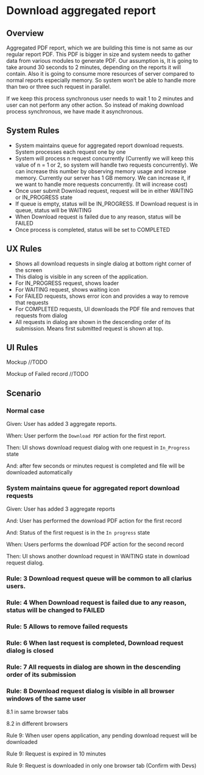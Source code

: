 # Download aggregated report



## Overview

Aggregated PDF report, which we are building this time is not same as our regular report PDF. This PDF is bigger in size and system needs to gather data from various modules to generate PDF. Our assumption is, It is going to take around 30 seconds to 2 minutes, depending on the reports it will contain. Also it is going to consume more resources of server compared to normal reports especially memory. So system won’t be able to handle more than two or three such request in parallel.

If we keep this process synchronous user needs to wait 1 to 2 minutes and user can not perform any other action. So instead of making download process synchronous, we have made it asynchronous. 

## System Rules

- System maintains queue for aggregated report download requests. System processes each request one by one
- System will process n request concurrently (Currently we will keep this value of n = 1 or 2, so system will handle two requests concurrently). We can increase this number by observing memory usage and increase memory. Currently our server has 1 GB memory. We can increase it, if we want to handle more requests concurrently. (It will increase cost)
- Once user submit Download request, request will be in either WAITING or IN_PROGRESS state
- If queue is empty, status will be IN_PROGRESS. If Download request is in queue, status will be WAITING
- When Download request is failed due to any reason, status will be FAILED
- Once process is completed, status will be set to COMPLETED

## UX Rules

- Shows all download requests in single dialog at bottom right corner of the screen
- This dialog is visible in any screen of the application.
- For IN_PROGRESS request, shows loader
- For WAITING request, shows waiting icon
- For FAILED requests, shows error icon and provides a way to remove that requests
- For COMPLETED requests, UI downloads the PDF file and removes that requests from dialog
- All requests in dialog are shown in the descending order of its submission. Means first submitted request is shown at top.

## UI Rules

Mockup //TODO

Mockup of Failed record //TODO



## Scenario

### Normal case

Given: User has added 3 aggregate reports.

When: User perform the `Download PDF` action for the first report.

Then: UI shows download request dialog with one request in  `In_Progress` state

And: after few seconds or minutes request is completed and file will be downloaded automatically

### System maintains queue for aggregated report download requests

Given: User has added 3 aggregate reports

And: User has performed the download PDF action for the first record

And: Status of the first request is in the `In progress`  state

When: Users performs the download PDF action for the second record

Then: UI shows another download request in WAITING state in download request dialog.

### Rule: 3 Download request queue will be common to all clarius users.

### Rule: 4 When Download request is failed due to any reason, status will be changed to FAILED

### Rule: 5 Allows to remove failed requests

### Rule: 6 When last request is completed, Download request dialog is closed

### Rule: 7 All requests in dialog are shown in the descending order of its submission

### Rule: 8 Download request dialog is visible in all browser windows of the same user

8.1 in same browser tabs

8.2 in different browsers

Rule 9: When user opens application, any pending download request will be downloaded

Rule 9: Request is expired in 10 minutes

Rule 9: Request is downloaded in only one browser tab (Confirm with Devs)